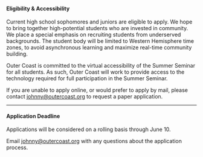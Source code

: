 
#### Eligibility & Accessibility

Current high school sophomores and juniors are eligible to apply. We hope to bring together high-potential students who are invested in community. We place a special emphasis on recruiting students from underserved backgrounds.
The student body will be limited to Western Hemisphere time zones, to avoid asynchronous learning and maximize real-time community building.

Outer Coast is committed to the virtual accessibility of the Summer Seminar for all students. As such, Outer Coast will work to provide access to the technology required for full participation in the Summer Seminar. 

If you are unable to apply online, or would prefer to apply by mail, please contact johnny@outercoast.org to request a paper application.

***

#### Application Deadline
 
Applications will be considered on a rolling basis through June 10.

Email johnny@outercoast.org with any questions about the application process.




